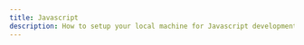 ```yaml
---
title: Javascript
description: How to setup your local machine for Javascript development.
--- 
```

